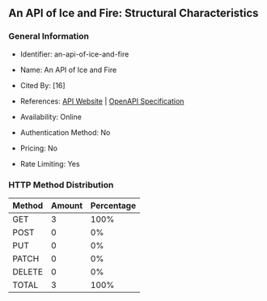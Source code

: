 ## An API of Ice and Fire: Structural Characteristics

### General Information

- Identifier: an-api-of-ice-and-fire

- Name: An API of Ice and Fire

- Cited By: [16]

- References: [API Website](https://anapioficeandfire.com) | [OpenAPI Specification](https://www.postman.com/postman/postman-team-collections/documentation/4dugaxo/game-of-thrones)

- Availability: Online

- Authentication Method: No

- Pricing: No

- Rate Limiting: Yes

### HTTP Method Distribution

| Method | Amount | Percentage |
|--------|--------|------------|
| GET | 3 | 100% |
| POST | 0 | 0% |
| PUT | 0 | 0% |
| PATCH | 0 | 0% |
| DELETE | 0 | 0% |
| TOTAL | 3 | 100% |
